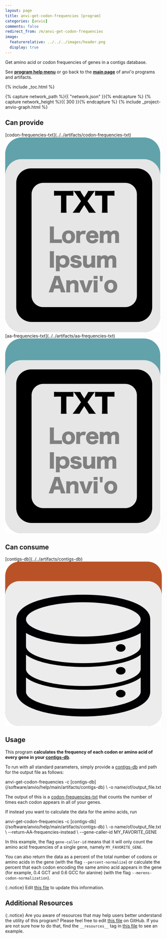 ```yaml
---
layout: page
title: anvi-get-codon-frequencies [program]
categories: [anvio]
comments: false
redirect_from: /m/anvi-get-codon-frequencies
image:
  featurerelative: ../../../images/header.png
  display: true
---
```


Get amino acid or codon frequencies of genes in a contigs database.

See **[program help menu](../../../../vignette#anvi-get-codon-frequencies)** or go back to the **[main page](../../)** of anvi'o programs and artifacts.


{% include _toc.html %}
<div id="svg" class="subnetwork"></div>
{% capture network_path %}{{ "network.json" }}{% endcapture %}
{% capture network_height %}{{ 300 }}{% endcapture %}
{% include _project-anvio-graph.html %}


## Can provide

<p style="text-align: left" markdown="1"><span class="artifact-p">[codon-frequencies-txt](../../artifacts/codon-frequencies-txt) <img src="../../images/icons/TXT.png" class="artifact-icon-mini" /></span> <span class="artifact-p">[aa-frequencies-txt](../../artifacts/aa-frequencies-txt) <img src="../../images/icons/TXT.png" class="artifact-icon-mini" /></span></p>

## Can consume

<p style="text-align: left" markdown="1"><span class="artifact-r">[contigs-db](../../artifacts/contigs-db) <img src="../../images/icons/DB.png" class="artifact-icon-mini" /></span></p>

## Usage


This program **calculates the frequency of each codon or amino acid of every gene in your <span class="artifact-n">[contigs-db](/software/anvio/help/main/artifacts/contigs-db)</span>**. 

To run with all standard parameters, simply provide a <span class="artifact-n">[contigs-db](/software/anvio/help/main/artifacts/contigs-db)</span> and path for the output file as follows: 

<div class="codeblock" markdown="1">
anvi&#45;get&#45;codon&#45;frequencies &#45;c <span class="artifact&#45;n">[contigs&#45;db](/software/anvio/help/main/artifacts/contigs&#45;db)</span> \ 
                &#45;o name/of/output_file.txt 
</div>

The output of this is a <span class="artifact-n">[codon-frequencies-txt](/software/anvio/help/main/artifacts/codon-frequencies-txt)</span> that counts the number of times each codon appears in all of your genes.

If instead you want to calculate the data for the amino acids, run 

<div class="codeblock" markdown="1">
anvi&#45;get&#45;codon&#45;frequencies &#45;c <span class="artifact&#45;n">[contigs&#45;db](/software/anvio/help/main/artifacts/contigs&#45;db)</span> \ 
                &#45;o name/of/output_file.txt  \
                &#45;&#45;return&#45;AA&#45;frequencies&#45;instead \
                &#45;&#45;gene&#45;caller&#45;id MY_FAVORITE_GENE
</div>

In this example, the flag `gene-caller-id` means that it will only count the amino acid frequencies of a single gene, namely `MY_FAVORITE_GENE`.

You can also return the data as a percent of the total number of codons or amino acids in the gene (with the flag `--percent-normalize`) or calculate the percent that each codon encoding the same amino acid appears in the gene (for example, 0.4 GCT and 0.6 GCC for alanine) (with the flag `--merens-codon-normalization`). 


{:.notice}
Edit [this file](https://github.com/merenlab/anvio/tree/master/anvio/docs/programs/anvi-get-codon-frequencies.md) to update this information.


## Additional Resources



{:.notice}
Are you aware of resources that may help users better understand the utility of this program? Please feel free to edit [this file](https://github.com/merenlab/anvio/tree/master/bin/anvi-get-codon-frequencies) on GitHub. If you are not sure how to do that, find the `__resources__` tag in [this file](https://github.com/merenlab/anvio/blob/master/bin/anvi-interactive) to see an example.
